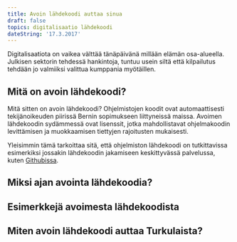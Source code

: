 ```yaml
---
title: Avoin lähdekoodi auttaa sinua
draft: false
topics: digitalisaatio lähdekoodi
dateString: '17.3.2017'
---
```


Digitalisaatiota on vaikea välttää tänäpäivänä millään elämän osa-alueella.
Julkisen sektorin tehdessä hankintoja, tuntuu usein siltä että kilpailutus tehdään jo valmiiksi
valittua kumppania myötäillen. 

## Mitä on avoin lähdekoodi?

Mitä sitten on avoin lähdekoodi? Ohjelmistojen koodit ovat automaattisesti tekijänoikeuden 
piirissä Bernin sopimukseen liittyneissä maissa. Avoimen lähdekoodin sydämmessä ovat lisenssit, jotka
mahdollistavat ohjelmakoodin levittämisen ja muokkaamisen tiettyjen rajoitusten mukaisesti.

Yleisimmin tämä tarkoittaa sitä, että ohjelmiston lähdekoodi on tutkittavissa esimerkiksi
jossakin lähdekoodin jakamiseen keskittyvässä palvelussa, kuten [Githubissa](http://www.github.com).



## Miksi ajan avointa lähdekoodia?

## Esimerkkejä avoimesta lähdekoodista

## Miten avoin lähdekoodi auttaa Turkulaista?

